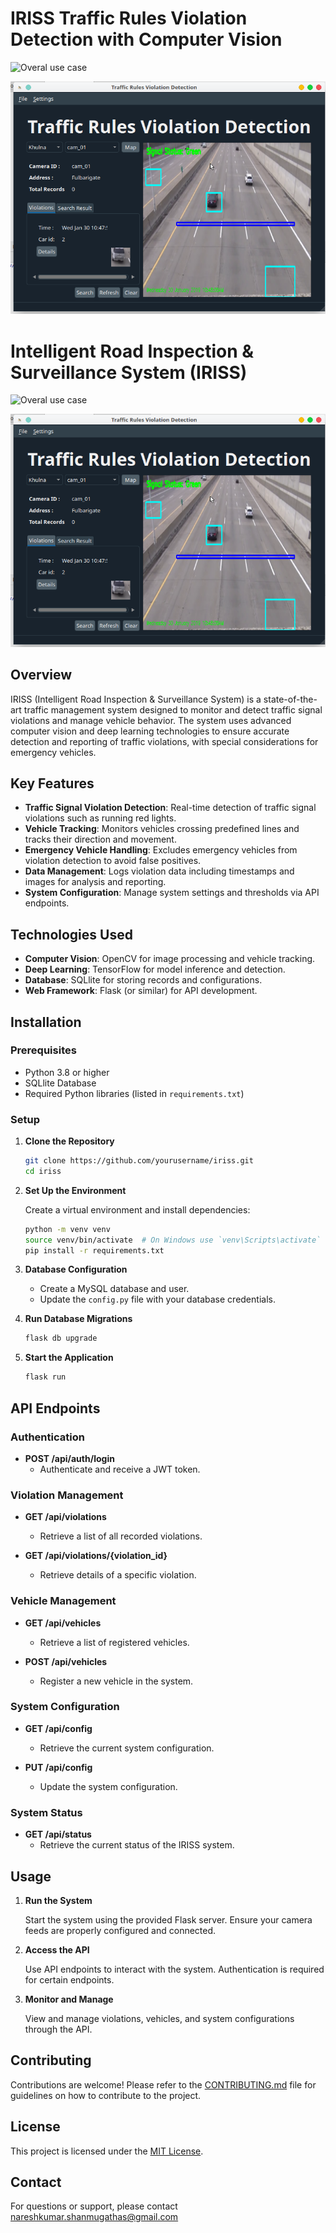 # IRISS Traffic Rules Violation Detection with Computer Vision


![Overal use case](images/main.gif)


![Dark theme Screen shot](images/main_black.png)

# Intelligent Road Inspection & Surveillance System (IRISS)


![Overal use case](images/main.gif)


![Dark theme Screen shot](images/main_black.png)

## Overview

IRISS (Intelligent Road Inspection & Surveillance System) is a state-of-the-art traffic management system designed to monitor and detect traffic signal violations and manage vehicle behavior. The system uses advanced computer vision and deep learning technologies to ensure accurate detection and reporting of traffic violations, with special considerations for emergency vehicles.

## Key Features

- **Traffic Signal Violation Detection**: Real-time detection of traffic signal violations such as running red lights.
- **Vehicle Tracking**: Monitors vehicles crossing predefined lines and tracks their direction and movement.
- **Emergency Vehicle Handling**: Excludes emergency vehicles from violation detection to avoid false positives.
- **Data Management**: Logs violation data including timestamps and images for analysis and reporting.
- **System Configuration**: Manage system settings and thresholds via API endpoints.

## Technologies Used

- **Computer Vision**: OpenCV for image processing and vehicle tracking.
- **Deep Learning**: TensorFlow for model inference and detection.
- **Database**: SQLlite for storing records and configurations.
- **Web Framework**: Flask (or similar) for API development.

## Installation

### Prerequisites

- Python 3.8 or higher
- SQLlite Database
- Required Python libraries (listed in `requirements.txt`)

### Setup

1. **Clone the Repository**

   ```bash
   git clone https://github.com/yourusername/iriss.git
   cd iriss
   ```

2. **Set Up the Environment**

   Create a virtual environment and install dependencies:

   ```bash
   python -m venv venv
   source venv/bin/activate  # On Windows use `venv\Scripts\activate`
   pip install -r requirements.txt
   ```

3. **Database Configuration**

   - Create a MySQL database and user.
   - Update the `config.py` file with your database credentials.

4. **Run Database Migrations**

   ```bash
   flask db upgrade
   ```

5. **Start the Application**

   ```bash
   flask run
   ```

## API Endpoints

### Authentication

- **POST /api/auth/login**
  - Authenticate and receive a JWT token.
  
### Violation Management

- **GET /api/violations**
  - Retrieve a list of all recorded violations.
  
- **GET /api/violations/{violation_id}**
  - Retrieve details of a specific violation.

### Vehicle Management

- **GET /api/vehicles**
  - Retrieve a list of registered vehicles.
  
- **POST /api/vehicles**
  - Register a new vehicle in the system.

### System Configuration

- **GET /api/config**
  - Retrieve the current system configuration.
  
- **PUT /api/config**
  - Update the system configuration.

### System Status

- **GET /api/status**
  - Retrieve the current status of the IRISS system.

## Usage

1. **Run the System**

   Start the system using the provided Flask server. Ensure your camera feeds are properly configured and connected.

2. **Access the API**

   Use API endpoints to interact with the system. Authentication is required for certain endpoints.

3. **Monitor and Manage**

   View and manage violations, vehicles, and system configurations through the API.

## Contributing

Contributions are welcome! Please refer to the [CONTRIBUTING.md](CONTRIBUTING.md) file for guidelines on how to contribute to the project.

## License

This project is licensed under the [MIT License](LICENSE).

## Contact

For questions or support, please contact nareshkumar.shanmugathas@gmail.com
